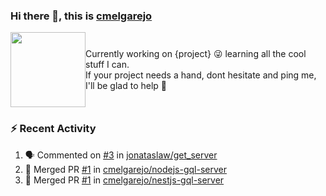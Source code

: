 ### Hi there 👋, this is [cmelgarejo](https://cmelgarejo.dev)
<div style="display:flex;justify-content:center;align-items:center">
  <div>
    <img src="https://avatars3.githubusercontent.com/u/2163649?s=400&u=13119a794e394b32643e8baae5dd2f0d39d93738&v=4"  width="120" height="120">
  </div>
  <div>
    Currently working on {project} 😜 learning all the cool stuff I can.
    <br/>
    If your project needs a hand, dont hesitate and ping me, I'll be glad to help 💪
  </div>
</div>  

### :zap: Recent Activity

<!--START_SECTION:activity-->
1. 🗣 Commented on [#3](https://github.com/jonataslaw/get_server/issues/3) in [jonataslaw/get_server](https://github.com/jonataslaw/get_server)
2. 🎉 Merged PR [#1](https://github.com/cmelgarejo/nodejs-gql-server/pull/1) in [cmelgarejo/nodejs-gql-server](https://github.com/cmelgarejo/nodejs-gql-server)
3. 🎉 Merged PR [#1](https://github.com/cmelgarejo/nestjs-gql-server/pull/1) in [cmelgarejo/nestjs-gql-server](https://github.com/cmelgarejo/nestjs-gql-server)
<!--END_SECTION:activity-->
